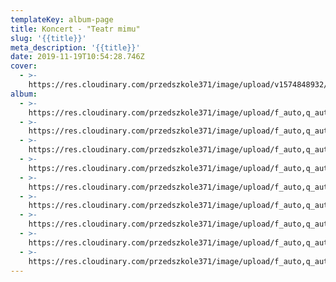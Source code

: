 ```yaml
---
templateKey: album-page
title: Koncert - "Teatr mimu"
slug: '{{title}}'
meta_description: '{{title}}'
date: 2019-11-19T10:54:28.746Z
cover: 
  - >-
    https://res.cloudinary.com/przedszkole371/image/upload/v1574848932/Albumy%20zdj%C4%99%C4%87/2019/Koncert%20-%20%22Teatr%20Mimu%22/aciqv2e6vynijgpujagx.jpg
album:
  - >-
    https://res.cloudinary.com/przedszkole371/image/upload/f_auto,q_auto/c_fill,w_1200/v1574848932/Albumy%20zdj%C4%99%C4%87/2019/Koncert%20-%20%22Teatr%20Mimu%22/aciqv2e6vynijgpujagx.jpg
  - >-
    https://res.cloudinary.com/przedszkole371/image/upload/f_auto,q_auto/c_fill,w_1200/v1574848926/Albumy%20zdj%C4%99%C4%87/2019/Koncert%20-%20%22Teatr%20Mimu%22/qmfxiffkifopmove4swd.jpg
  - >-
    https://res.cloudinary.com/przedszkole371/image/upload/f_auto,q_auto/c_fill,w_1200/v1574848908/Albumy%20zdj%C4%99%C4%87/2019/Koncert%20-%20%22Teatr%20Mimu%22/w5yh2bszcdxkzptzvurn.jpg
  - >-
    https://res.cloudinary.com/przedszkole371/image/upload/f_auto,q_auto/c_fill,w_1200/v1574848906/Albumy%20zdj%C4%99%C4%87/2019/Koncert%20-%20%22Teatr%20Mimu%22/fe7xicsps6lcnv1shk7i.jpg
  - >-
    https://res.cloudinary.com/przedszkole371/image/upload/f_auto,q_auto/c_fill,w_1200/v1574848905/Albumy%20zdj%C4%99%C4%87/2019/Koncert%20-%20%22Teatr%20Mimu%22/ztq3ldv4pdynocb5pcpa.jpg
  - >-
    https://res.cloudinary.com/przedszkole371/image/upload/f_auto,q_auto/c_fill,w_1200/v1574848900/Albumy%20zdj%C4%99%C4%87/2019/Koncert%20-%20%22Teatr%20Mimu%22/baxoat7djhbon2uygw6k.jpg
  - >-
    https://res.cloudinary.com/przedszkole371/image/upload/f_auto,q_auto/c_fill,w_1200/v1574848888/Albumy%20zdj%C4%99%C4%87/2019/Koncert%20-%20%22Teatr%20Mimu%22/af326vcujnkmhxsoupvm.jpg
  - >-
    https://res.cloudinary.com/przedszkole371/image/upload/f_auto,q_auto/c_fill,w_1200/v1574848886/Albumy%20zdj%C4%99%C4%87/2019/Koncert%20-%20%22Teatr%20Mimu%22/wcwn7btuohijmhedcqu4.jpg
  - >-
    https://res.cloudinary.com/przedszkole371/image/upload/f_auto,q_auto/c_fill,w_1200/v1574848880/Albumy%20zdj%C4%99%C4%87/2019/Koncert%20-%20%22Teatr%20Mimu%22/kq45lzvflv8rv0iflvhj.jpg
---
```


